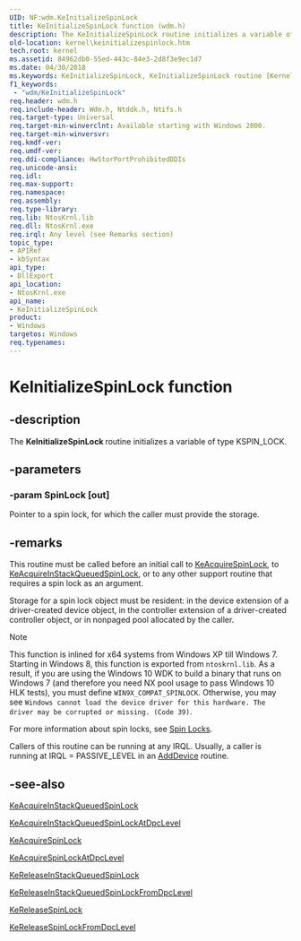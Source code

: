 ```yaml
---
UID: NF:wdm.KeInitializeSpinLock
title: KeInitializeSpinLock function (wdm.h)
description: The KeInitializeSpinLock routine initializes a variable of type KSPIN_LOCK.
old-location: kernel\keinitializespinlock.htm
tech.root: kernel
ms.assetid: 84962db0-55ed-443c-84e3-2d8f3e9ec1d7
ms.date: 04/30/2018
ms.keywords: KeInitializeSpinLock, KeInitializeSpinLock routine [Kernel-Mode Driver Architecture], k105_715eff59-827a-4d41-8e3a-2ce0d1f1181d.xml, kernel.keinitializespinlock, wdm/KeInitializeSpinLock
f1_keywords:
 - "wdm/KeInitializeSpinLock"
req.header: wdm.h
req.include-header: Wdm.h, Ntddk.h, Ntifs.h
req.target-type: Universal
req.target-min-winverclnt: Available starting with Windows 2000.
req.target-min-winversvr: 
req.kmdf-ver: 
req.umdf-ver: 
req.ddi-compliance: HwStorPortProhibitedDDIs
req.unicode-ansi: 
req.idl: 
req.max-support: 
req.namespace: 
req.assembly: 
req.type-library: 
req.lib: NtosKrnl.lib
req.dll: NtosKrnl.exe
req.irql: Any level (see Remarks section)
topic_type:
- APIRef
- kbSyntax
api_type:
- DllExport
api_location:
- NtosKrnl.exe
api_name:
- KeInitializeSpinLock
product:
- Windows
targetos: Windows
req.typenames: 
---
```


# KeInitializeSpinLock function


## -description


The <b>KeInitializeSpinLock </b>routine initializes a variable of type KSPIN_LOCK.


## -parameters




### -param SpinLock [out]

Pointer to a spin lock, for which the caller must provide the storage.


## -remarks



This routine must be called before an initial call to <a href="https://docs.microsoft.com/windows-hardware/drivers/ddi/wdm/nf-wdm-keacquirespinlock">KeAcquireSpinLock</a>, to <a href="https://docs.microsoft.com/previous-versions/windows/hardware/drivers/ff551899(v=vs.85)">KeAcquireInStackQueuedSpinLock</a>, or to any other support routine that requires a spin lock as an argument.

Storage for a spin lock object must be resident: in the device extension of a driver-created device object, in the controller extension of a driver-created controller object, or in nonpaged pool allocated by the caller.

> [!NOTE]
> This function is inlined for x64 systems from Windows XP till Windows 7.
> Starting in Windows 8, this function is exported from `ntoskrnl.lib`. As a result, if you are using the Windows 10 WDK to build a binary that runs on Windows 7 (and therefore you need NX pool usage to pass Windows 10 HLK tests), you must define `WIN9X_COMPAT_SPINLOCK`.  Otherwise, you may see `Windows cannot load the device driver for this hardware. The driver may be corrupted or missing. (Code 39)`.

For more information about spin locks, see <a href="https://docs.microsoft.com/windows-hardware/drivers/kernel/spin-locks">Spin Locks</a>.

Callers of this routine can be running at any IRQL. Usually, a caller is running at IRQL = PASSIVE_LEVEL in an <a href="https://docs.microsoft.com/windows-hardware/drivers/ddi/wdm/nc-wdm-driver_add_device">AddDevice</a> routine.


## -see-also




<a href="https://docs.microsoft.com/previous-versions/windows/hardware/drivers/ff551899(v=vs.85)">KeAcquireInStackQueuedSpinLock</a>



<a href="https://docs.microsoft.com/previous-versions/windows/hardware/drivers/ff551908(v=vs.85)">KeAcquireInStackQueuedSpinLockAtDpcLevel</a>



<a href="https://docs.microsoft.com/windows-hardware/drivers/ddi/wdm/nf-wdm-keacquirespinlock">KeAcquireSpinLock</a>



<a href="https://docs.microsoft.com/windows-hardware/drivers/ddi/wdm/nf-wdm-keacquirespinlockatdpclevel">KeAcquireSpinLockAtDpcLevel</a>



<a href="https://docs.microsoft.com/windows-hardware/drivers/ddi/wdm/nf-wdm-kereleaseinstackqueuedspinlock">KeReleaseInStackQueuedSpinLock</a>



<a href="https://docs.microsoft.com/windows-hardware/drivers/ddi/wdm/nf-wdm-kereleaseinstackqueuedspinlockfromdpclevel">KeReleaseInStackQueuedSpinLockFromDpcLevel</a>



<a href="https://docs.microsoft.com/windows-hardware/drivers/ddi/wdm/nf-wdm-kereleasespinlock">KeReleaseSpinLock</a>



<a href="https://docs.microsoft.com/windows-hardware/drivers/ddi/wdm/nf-wdm-kereleasespinlockfromdpclevel">KeReleaseSpinLockFromDpcLevel</a>
 

 


